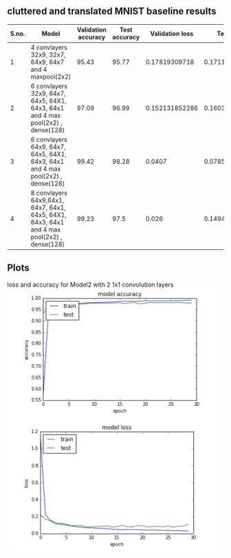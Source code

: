## cluttered and translated MNIST baseline results

| S.no.| Model  | Validation accuracy | Test accuracy| Validation loss | Test loss
|--- |------------- | ------------- |-------------|-----------------|-----------|
| 1 |4 convlayers 32x9, 32x7, 64x9, 64x7 and 4 maxpool(2x2) | 95.43 | 95.77 | 0.17819309718| 0.17119905455|
| 2 |6 convlayers 32x9, 64x7, 64x5, 64X1, 64x3, 64x1 and 4 max pool(2x2) , dense(128) | 97.09 | 96.99 | 0.152131852286| 0.160398687703|
| 3 |6 convlayers 64x9, 64x7, 64x5, 64X1, 64x3, 64x1 and 4 max pool(2x2) , dense(128) | 99.42 | 98.28 | 0.0407| 0.0785|
| 4 |8 convlayers 64x9,64x1, 64x7, 64x1, 64x5, 64X1, 64x3, 64x1 and 4 max pool(2x2) , dense(128) | 99.23 | 97.5 | 0.026| 0.1494|


## Plots 
loss and accuracy for Model2 with 2 1x1 convolution layers![results](https://github.com/GaoGroupUCSD/STN-exp/blob/master/images/mnist-baseline/1x1.PNG)
